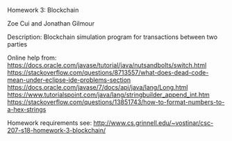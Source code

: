 Homework 3: Blockchain

Zoe Cui and Jonathan Gilmour

Description: Blockchain simulation program for transactions between two parties

Online help from:
https://docs.oracle.com/javase/tutorial/java/nutsandbolts/switch.html https://stackoverflow.com/questions/8713557/what-does-dead-code-mean-under-eclipse-ide-problems-section https://docs.oracle.com/javase/7/docs/api/java/lang/Long.html https://www.tutorialspoint.com/java/lang/stringbuilder_append_int.htm https://stackoverflow.com/questions/13851743/how-to-format-numbers-to-a-hex-strings

Homework requirements see:
http://www.cs.grinnell.edu/~vostinar/csc-207-s18-homework-3-blockchain/
